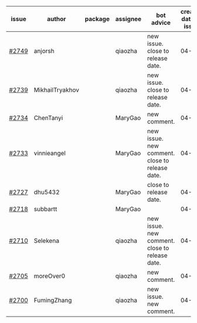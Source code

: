 | issue | author | package | assignee | bot advice | created date of issue | target release date | date from target |
| ------ | ------ | ------ | ------ | ------ | ------ | ------ | :-----: |
| [#2749](https://github.com/Azure/sdk-release-request/issues/2749) | anjorsh |  | qiaozha | new issue. close to release date.  | 04-29 | 05-02 | 0 |
| [#2739](https://github.com/Azure/sdk-release-request/issues/2739) | MikhailTryakhov |  | qiaozha | new issue. close to release date.  | 04-25 | 05-02 | 0 |
| [#2734](https://github.com/Azure/sdk-release-request/issues/2734) | ChenTanyi |  | MaryGao | new comment. | 04-22 | 04-28 |  |
| [#2733](https://github.com/Azure/sdk-release-request/issues/2733) | vinnieangel |  | MaryGao | new issue. new comment. close to release date.  | 04-21 | 05-05 | 2 |
| [#2727](https://github.com/Azure/sdk-release-request/issues/2727) | dhu5432 |  | MaryGao | close to release date.  | 04-21 | 05-02 | 0 |
| [#2718](https://github.com/Azure/sdk-release-request/issues/2718) | subbartt |  | MaryGao |  | 04-20 | 05-09 |  |
| [#2710](https://github.com/Azure/sdk-release-request/issues/2710) | Selekena |  | qiaozha | new issue. new comment. close to release date.  | 04-15 | 05-02 | 0 |
| [#2705](https://github.com/Azure/sdk-release-request/issues/2705) | moreOver0 |  | qiaozha | new comment. | 04-15 | 04-22 |  |
| [#2700](https://github.com/Azure/sdk-release-request/issues/2700) | FumingZhang |  | qiaozha | new issue. new comment. | 04-15 | 04-19 |  |

